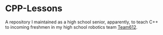 # CPP-Lessons
A repository I maintained as a high school senior, apparently, to teach C++ to incoming freshmen in my high school robotics team [Team612](https://github.com/Team612).
